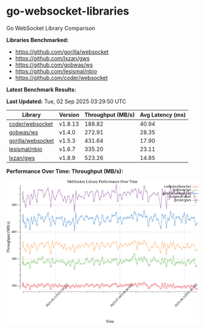 # go-websocket-libraries

Go WebSocket Library Comparison

**Libraries Benchmarked:**

- https://github.com/gorilla/websocket
- https://github.com/lxzan/gws
- https://github.com/gobwas/ws
- https://github.com/lesismal/nbio
- https://github.com/coder/websocket

**Latest Benchmark Results:**

<!-- BENCHMARK_TABLE_START -->
**Last Updated:** Tue, 02 Sep 2025 03:29:50 UTC

| Library                                         | Version         | Throughput (MB/s) | Avg Latency (ms) |
| ----------------------------------------------- | --------------- | ----------------- | ---------------- |
| [coder/websocket](https://github.com/coder/websocket) | v1.8.13 | 188.82 | 40.94 |
| [gobwas/ws](https://github.com/gobwas/ws) | v1.4.0 | 272.91 | 28.35 |
| [gorilla/websocket](https://github.com/gorilla/websocket) | v1.5.3 | 431.64 | 17.90 |
| [lesismal/nbio](https://github.com/lesismal/nbio) | v1.6.7 | 335.20 | 23.11 |
| [lxzan/gws](https://github.com/lxzan/gws) | v1.8.9 | 523.26 | 14.85 |
<!-- BENCHMARK_TABLE_END -->

**Performance Over Time: Throughput (MB/s):**

![Benchmark Performance Graph](benchmark_performance.png)